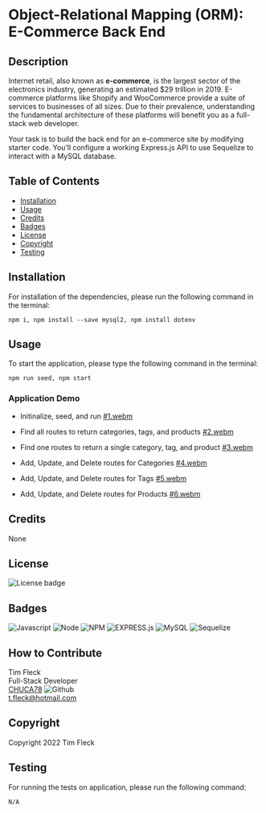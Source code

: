 # Object-Relational Mapping (ORM): E-Commerce Back End

## Description

Internet retail, also known as **e-commerce**, is the largest sector of the electronics industry, generating an estimated $29 trillion in 2019. E-commerce platforms like Shopify and WooCommerce provide a suite of services to businesses of all sizes. Due to their prevalence, understanding the fundamental architecture of these platforms will benefit you as a full-stack web developer.

Your task is to build the back end for an e-commerce site by modifying starter code. You’ll configure a working Express.js API to use Sequelize to interact with a MySQL database.

## Table of Contents

- [Installation](#installation)
- [Usage](#usage)
- [Credits](#credits)
- [Badges](#badges)
- [License](#license)
- [Copyright](#copyright)
- [Testing](#testing)

## Installation

For installation of the dependencies, please run the following command in the terminal:

```
npm i, npm install --save mysql2, npm install dotenv
```

## Usage

To start the application, please type the following command in the terminal:

```
npm run seed, npm start
```
### Application Demo

- Initinalize, seed, and run 
[#1.webm](https://user-images.githubusercontent.com/97859682/207977873-dc1510f5-0bde-4917-ab09-3544c2dec428.webm)

- Find all routes to return categories, tags, and products
[#2.webm](https://user-images.githubusercontent.com/97859682/207977898-c6673e67-b182-4dda-996e-1a53535c456a.webm)

- Find one routes to return a single category, tag, and product
[#3.webm](https://user-images.githubusercontent.com/97859682/207986142-496c5a9a-9294-487f-9e6a-3ce6eb730238.webm)

- Add, Update, and Delete routes for Categories
[#4.webm](https://user-images.githubusercontent.com/97859682/207986150-b7e8b3f3-47a7-4525-be2c-cddc4430497d.webm)

- Add, Update, and Delete routes for Tags
[#5.webm](https://user-images.githubusercontent.com/97859682/207977938-3077874c-7810-46e6-a4d5-d8c4e9949ba6.webm)

- Add, Update, and Delete routes for Products
[#6.webm](https://user-images.githubusercontent.com/97859682/207986119-908011eb-39ac-46cd-8e74-f2c7fae4ae9b.webm)

## Credits

None

## License

![License badge](https://img.shields.io/badge/license-MIT-blue.svg)

## Badges

![Javascript](https://img.shields.io/badge/JavaScript-323330?style=for-the-badge&logo=javascript&logoColor=F7DF1E)
![Node](https://img.shields.io/badge/Node.js-43853D?style=for-the-badge&logo=node.js&logoColor=white)
![NPM](https://img.shields.io/badge/npm-yellow?style=for-the-badge&logo=NPM)
![EXPRESS.js](https://img.shields.io/badge/express-JS-yellow?style=for-the-badge&logo=experts-exchange)
![MySQL](https://img.shields.io/badge/MySQL-005C84?style=for-the-badge&logo=mysql&logoColor=white)
![Sequelize](https://img.shields.io/badge/sequelize-323330?style=for-the-badge&logo=sequelize&logoColor=blue)

## How to Contribute

Tim Fleck<br />
Full-Stack Developer<br />
[CHUCA78](https://github.com/Chuca78) ![Github](https://img.shields.io/badge/GitHub-100000?style=for-the-badge&logo=github&logoColor=white)<br />
t.fleck@hotmail.com

## Copyright

Copyright 2022 Tim Fleck

## Testing

For running the tests on application, please run the following command:

```
N/A
```
